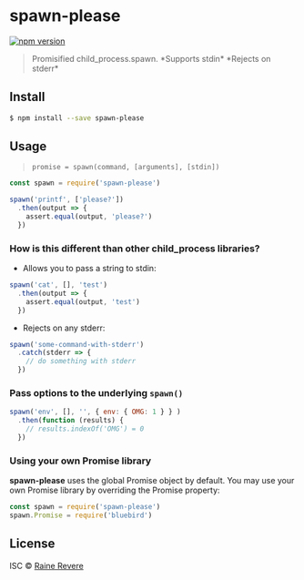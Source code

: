 # spawn-please
[![npm version](https://img.shields.io/npm/v/spawn-please.svg)](https://npmjs.org/package/spawn-please)

> Promisified child_process.spawn. \*Supports stdin* \*Rejects on stderr*

## Install

```sh
$ npm install --save spawn-please
```

## Usage

> `promise = spawn(command, [arguments], [stdin])`

```js
const spawn = require('spawn-please')

spawn('printf', ['please?'])
  .then(output => {
    assert.equal(output, 'please?')
  })
```

### How is this different than other child_process libraries?

- Allows you to pass a string to stdin:

```js
spawn('cat', [], 'test')
  .then(output => {
    assert.equal(output, 'test')
  })

```
- Rejects on any stderr:

```js
spawn('some-command-with-stderr')
  .catch(stderr => {
    // do something with stderr
  })
```

### Pass options to the underlying `spawn()`

```js
spawn('env', [], '', { env: { OMG: 1 } } )
  .then(function (results) {
    // results.indexOf('OMG') = 0
  })
```

### Using your own Promise library

**spawn-please** uses the global Promise object by default. You may use your own Promise library by overriding the Promise property:

```js
const spawn = require('spawn-please')
spawn.Promise = require('bluebird')
```

## License

ISC © [Raine Revere](https://github.com/raineorshine)
